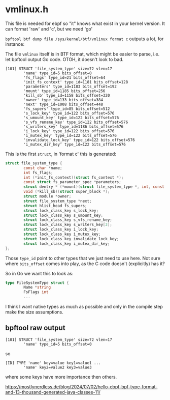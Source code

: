 # vmlinux.h

This file is needed for ebpf so "it" knows what exist in your kernel version. It can format 'raw'
and 'c', but we need 'go'

`bpftool btf dump file /sys/kernel/btf/vmlinux format c` outputs a lot, for instance:

The file `vmlinux` itself is in BTF format, which might be easier to parse, i.e. let bpftool output
Go code. OTOH, it doesn't look to bad.

~~~
[101] STRUCT 'file_system_type' size=72 vlen=17
        'name' type_id=5 bits_offset=0
        'fs_flags' type_id=21 bits_offset=64
        'init_fs_context' type_id=1181 bits_offset=128
        'parameters' type_id=1183 bits_offset=192
        'mount' type_id=1185 bits_offset=256
        'kill_sb' type_id=1158 bits_offset=320
        'owner' type_id=133 bits_offset=384
        'next' type_id=1008 bits_offset=448
        'fs_supers' type_id=85 bits_offset=512
        's_lock_key' type_id=122 bits_offset=576
        's_umount_key' type_id=122 bits_offset=576
        's_vfs_rename_key' type_id=122 bits_offset=576
        's_writers_key' type_id=1186 bits_offset=576
        'i_lock_key' type_id=122 bits_offset=576
        'i_mutex_key' type_id=122 bits_offset=576
        'invalidate_lock_key' type_id=122 bits_offset=576
        'i_mutex_dir_key' type_id=122 bits_offset=576
~~~

This is the first `struct`, in 'format c' this is generated:

~~~ c
struct file_system_type {
        const char *name;
        int fs_flags;
        int (*init_fs_context)(struct fs_context *);
        const struct fs_parameter_spec *parameters;
        struct dentry * (*mount)(struct file_system_type *, int, const char *, void *);
        void (*kill_sb)(struct super_block *);
        struct module *owner;
        struct file_system_type *next;
        struct hlist_head fs_supers;
        struct lock_class_key s_lock_key;
        struct lock_class_key s_umount_key;
        struct lock_class_key s_vfs_rename_key;
        struct lock_class_key s_writers_key[3];
        struct lock_class_key i_lock_key;
        struct lock_class_key i_mutex_key;
        struct lock_class_key invalidate_lock_key;
        struct lock_class_key i_mutex_dir_key;
};
~~~

Those `type_id` point to other types that we just need to use here. Not sure where `bits_offset`
comes into play, as the C code doesn't (explicitly) has it?

So in Go we want this to look as:

~~~ go
type FileSystemType struct {
        Name *string
        FsFlags int
        ...
~~~

I think I want native types as much as possible and only in the compile step make the size
assumptions.

## bpftool raw output

~~~
[101] STRUCT 'file_system_type' size=72 vlen=17
        'name' type_id=5 bits_offset=0
~~~

so
~~~
[ID] TYPE 'name' key=value key1=value1 ...
        'name' key2=value2 key3=value3
~~~

where some keys have more importance then others.

https://mostlynerdless.de/blog/2024/07/02/hello-ebpf-bpf-type-format-and-13-thousand-generated-java-classes-11/
